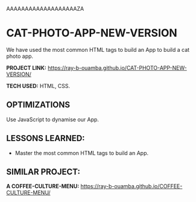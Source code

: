 AAAAAAAAAAAAAAAAAAAZA
# CAT-PHOTO-APP-NEW-VERSION
We have used the most common HTML tags to build an App to build a cat photo app. 

**PROJECT LINK:** https://ray-b-ouamba.github.io/CAT-PHOTO-APP-NEW-VERSION/

**TECH USED:** HTML, CSS.

## OPTIMIZATIONS
Use JavaScript to dynamise our App. 

## LESSONS LEARNED:
* Master the most common HTML tags to build an App.

## SIMILAR PROJECT:

**A COFFEE-CULTURE-MENU:** https://ray-b-ouamba.github.io/COFFEE-CULTURE-MENU/








